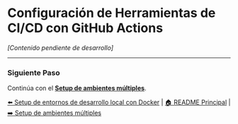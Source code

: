 # Configuración de Herramientas de CI/CD con GitHub Actions

_[Contenido pendiente de desarrollo]_

---

### Siguiente Paso

Continúa con el
[**Setup de ambientes múltiples**](./setup-ambientes-multiples.md).

[⬅️ Setup de entornos de desarrollo local con Docker](./setup-entorno-local-docker.md)
| [🏠 README Principal](../../README.md) |
[➡️ Setup de ambientes múltiples](./setup-ambientes-multiples.md)
